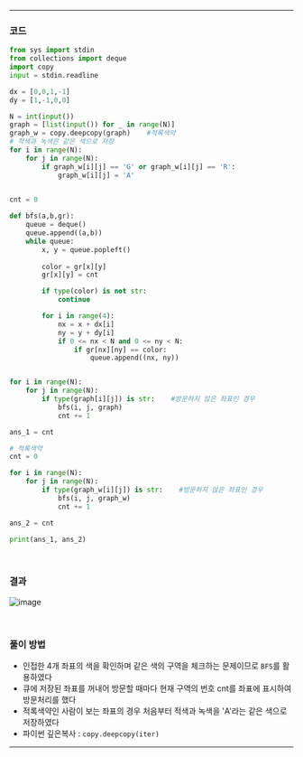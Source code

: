 ___
### 코드
```python
from sys import stdin
from collections import deque
import copy
input = stdin.readline

dx = [0,0,1,-1]
dy = [1,-1,0,0]

N = int(input())
graph = [list(input()) for _ in range(N)]
graph_w = copy.deepcopy(graph)    #적록색약
# 적색과 녹색은 같은 색으로 저장
for i in range(N):
    for j in range(N):
        if graph_w[i][j] == 'G' or graph_w[i][j] == 'R':
            graph_w[i][j] = 'A'
            

cnt = 0

def bfs(a,b,gr):
    queue = deque()
    queue.append((a,b))
    while queue:
        x, y = queue.popleft()
        
        color = gr[x][y]
        gr[x][y] = cnt

        if type(color) is not str:
            continue

        for i in range(4):
            nx = x + dx[i]
            ny = y + dy[i]
            if 0 <= nx < N and 0 <= ny < N:
                if gr[nx][ny] == color:
                    queue.append((nx, ny))


for i in range(N):
    for j in range(N):
        if type(graph[i][j]) is str:    #방문하지 않은 좌표인 경우
            bfs(i, j, graph)
            cnt += 1

ans_1 = cnt

# 적록색약
cnt = 0

for i in range(N):
    for j in range(N):
        if type(graph_w[i][j]) is str:    #방문하지 않은 좌표인 경우
            bfs(i, j, graph_w)
            cnt += 1

ans_2 = cnt

print(ans_1, ans_2)
```
<br>

### 결과
![image](https://user-images.githubusercontent.com/50696567/188543843-a695c08a-6989-4c8d-9865-6b8e16e6bab7.png)

<br>

### 풀이 방법
- 인접한 4개 좌표의 색을 확인하며 같은 색의 구역을 체크하는 문제이므로 `BFS`를 활용하였다
- 큐에 저장된 좌표를 꺼내어 방문할 때마다 현재 구역의 번호 cnt를 좌표에 표시하여 방문처리를 했다
- 적록색약인 사람이 보는 좌표의 경우 처음부터 적색과 녹색을 'A'라는 같은 색으로 저장하였다
- 파이썬 깊은복사 : `copy.deepcopy(iter)`
___
